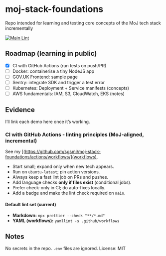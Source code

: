 # moj-stack-foundations

Repo intended for learning and testing core concepts of the MoJ tech stack incrementally

[![Main Lint](https://github.com/sgsmi/moj-stack-foundations/actions/workflows/ci.yml/badge.svg?branch=main)](https://github.com/sgsmi/moj-stack-foundations/actions/workflows/ci.yml)

## Roadmap (learning in public)

- [x] CI with GitHub Actions (run tests on push/PR)
- [ ] Docker: containerise a tiny NodeJS app
- [ ] GOV.UK Frontend: sample page
- [ ] Sentry: integrate SDK and trigger a test error
- [ ] Kubernetes: Deployment + Service manifests (concepts)
- [ ] AWS fundamentals: IAM, S3, CloudWatch, EKS (notes)

## Evidence

I’ll link each demo here once it’s working.

### CI with GitHub Actions - linting principles (MoJ-aligned, incremental)

See my [(https://github.com/sgsmi/moj-stack-foundations/actions/workflows/](workflows).

- Start small; expand only when new tech appears.
- Run on `ubuntu-latest`; pin action versions.
- Always keep a fast lint job on PRs and pushes.
- Add language checks **only if files exist** (conditional jobs).
- Prefer check-only in CI; do auto-fixes locally.
- Add a badge and make the lint check required on `main`.

#### Default lint set (current)

- **Markdown:** `npx prettier --check "**/*.md"`
- **YAML (workflows):** `yamllint -s .github/workflows`

## Notes

No secrets in the repo. `.env` files are ignored.
License: MIT

